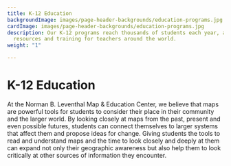 ```yaml
---
title: K-12 Education
backgroundImage: images/page-header-backgrounds/education-programs.jpg
cardImage: images/page-header-backgrounds/education-programs.jpg
description: Our K-12 programs reach thousands of students each year, and we offer
  resources and training for teachers around the world.
weight: "1"

---
```

# K-12 Education

At the Norman B. Leventhal Map & Education Center, we believe that maps are powerful tools for students to consider their place in their community and the larger world. By looking closely at maps from the past, present and even possible futures, students can connect themselves to larger systems that affect them and propose ideas for change. Giving students the tools to read and understand maps and the time to look closely and deeply at them can expand not only their geographic awareness but also help them to look critically at other sources of information they encounter.